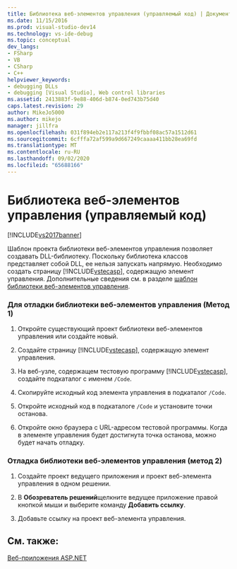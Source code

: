 ```yaml
---
title: Библиотека веб-элементов управления (управляемый код) | Документация Майкрософт
ms.date: 11/15/2016
ms.prod: visual-studio-dev14
ms.technology: vs-ide-debug
ms.topic: conceptual
dev_langs:
- FSharp
- VB
- CSharp
- C++
helpviewer_keywords:
- debugging DLLs
- debugging [Visual Studio], Web control libraries
ms.assetid: 2413883f-9e88-406d-b874-0ed743b75d40
caps.latest.revision: 29
author: MikeJo5000
ms.author: mikejo
manager: jillfra
ms.openlocfilehash: 031f894eb2e117a213f4f9fbbf08ac57a1512d61
ms.sourcegitcommit: 6cfffa72af599a9d667249caaaa411bb28ea69fd
ms.translationtype: MT
ms.contentlocale: ru-RU
ms.lasthandoff: 09/02/2020
ms.locfileid: "65688166"
---
```

# <a name="web-control-library-managed-code"></a>Библиотека веб-элементов управления (управляемый код)
[!INCLUDE[vs2017banner](../includes/vs2017banner.md)]

Шаблон проекта библиотеки веб-элементов управления позволяет создавать DLL-библиотеку. Поскольку библиотека классов представляет собой DLL, ее нельзя запускать напрямую. Необходимо создать страницу [!INCLUDE[vstecasp](../includes/vstecasp-md.md)], содержащую элемент управления. Дополнительные сведения см. в разделе [шаблон библиотеки веб-элементов управления](https://msdn.microsoft.com/00666b07-71d2-4ace-a13c-cc130a3ce372).  
  
### <a name="to-debug-a-web-control-library-method-1"></a>Для отладки библиотеки веб-элементов управления (Метод 1)  
  
1. Откройте существующий проект библиотеки веб-элементов управления или создайте новый.  
  
2. Создайте страницу [!INCLUDE[vstecasp](../includes/vstecasp-md.md)], содержащую элемент управления.  
  
3. На веб-узле, содержащем тестовую программу [!INCLUDE[vstecasp](../includes/vstecasp-md.md)], создайте подкаталог с именем `/Code`.  
  
4. Скопируйте исходный код элемента управления в подкаталог `/Code`.  
  
5. Откройте исходный код в подкаталоге `/Code` и установите точки останова.  
  
6. Откройте окно браузера с URL-адресом тестовой программы. Когда в элементе управления будет достигнута точка останова, можно будет начать отладку.  
  
### <a name="to-debug-a-web-control-library-method-2"></a>Отладка библиотеки веб-элементов управления (метод 2)  
  
1. Создайте проект ведущего приложения и проект веб-элемента управления в одном решении.  
  
2. В **Обозреватель решений**щелкните ведущее приложение правой кнопкой мыши и выберите команду **Добавить ссылку**.  
  
3. Добавьте ссылку на проект веб-элемента управления.  
  
## <a name="see-also"></a>См. также:  
 [Веб-приложения ASP.NET](../debugger/debugging-preparation-aspnet-web-applications.md)
